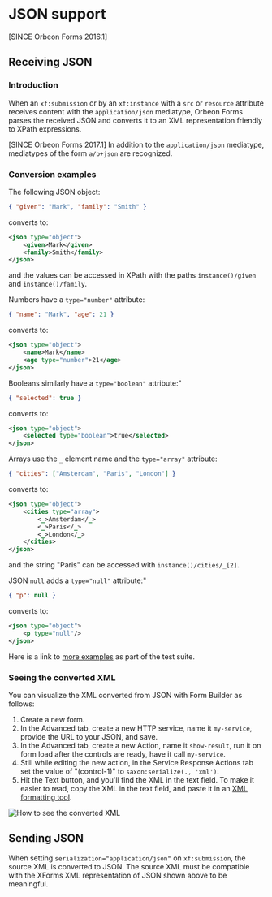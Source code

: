 # JSON support

[SINCE Orbeon Forms 2016.1]

## Receiving JSON

### Introduction

When an `xf:submission` or by an `xf:instance` with a `src` or `resource` attribute receives content with the `application/json` mediatype, Orbeon Forms parses the received JSON and converts it to an XML representation friendly to XPath expressions.

[SINCE Orbeon Forms 2017.1] In addition to the `application/json` mediatype, mediatypes of the form `a/b+json` are recognized.

### Conversion examples

The following JSON object:

```json
{ "given": "Mark", "family": "Smith" }
```

converts to:

```xml
<json type="object">
    <given>Mark</given>
    <family>Smith</family>
</json>
```

and the values can be accessed in XPath with the paths `instance()/given` and `instance()/family`.

Numbers have a `type="number"` attribute:

```json
{ "name": "Mark", "age": 21 }
```

converts to:

```xml
<json type="object">
    <name>Mark</name>
    <age type="number">21</age>
</json>
```

Booleans similarly have a `type="boolean"` attribute:"

```json
{ "selected": true }
```

converts to:

```xml
<json type="object">
    <selected type="boolean">true</selected>
</json>
```

Arrays use the `_` element name and the `type="array"` attribute:

```json
{ "cities": ["Amsterdam", "Paris", "London"] }
```

converts to:

```xml
<json type="object">
    <cities type="array">
        <_>Amsterdam</_>
        <_>Paris</_>
        <_>London</_>
    </cities>
</json>
```

and the string "Paris" can be accessed with `instance()/cities/_[2]`.


JSON `null` adds a `type="null"` attribute:"

```json
{ "p": null }
```

converts to:

```xml
<json type="object">
    <p type="null"/>
</json>
```

Here is a link to [more examples](https://github.com/orbeon/orbeon-forms/blob/master/src/test/scala/org/orbeon/oxf/json/ConverterTest.scala) as part of the test suite.

### Seeing the converted XML

You can visualize the XML converted from JSON with Form Builder as follows:

1. Create a new form.
2. In the Advanced tab, create a new HTTP service, name it `my-service`, provide the URL to your JSON, and save.
3. In the Advanced tab, create a new Action, name it `show-result`, run it on form load after the controls are ready, have it call `my-service`.
4. Still while editing the new action, in the Service Response Actions tab set the value of "(control-1)" to `saxon:serialize(., 'xml')`.
5. Hit the Text button, and you'll find the XML in the text field. To make it easier to read, copy the XML in the text field, and paste it in an [XML formatting tool](https://www.freeformatter.com/xml-formatter.html).

![How to see the converted XML](images/submission-json-see-xml.png)

## Sending JSON

When setting `serialization="application/json"` on `xf:submission`, the source XML is converted to JSON. The source XML must be compatible with the XForms XML representation of JSON shown above to be meaningful.
